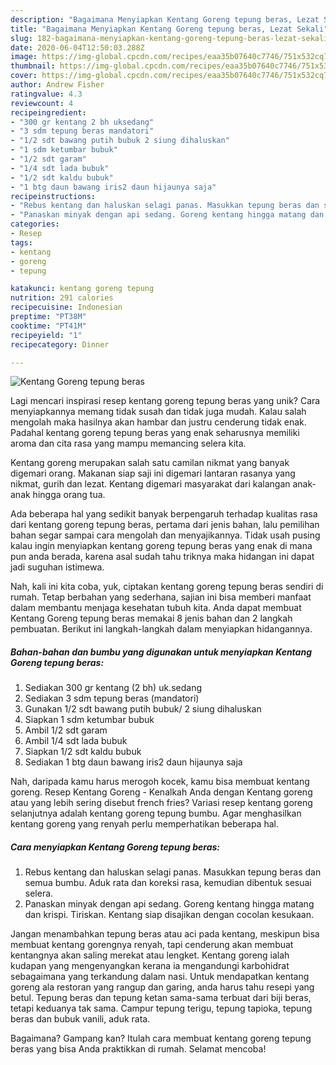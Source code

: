 ```yaml
---
description: "Bagaimana Menyiapkan Kentang Goreng tepung beras, Lezat Sekali"
title: "Bagaimana Menyiapkan Kentang Goreng tepung beras, Lezat Sekali"
slug: 182-bagaimana-menyiapkan-kentang-goreng-tepung-beras-lezat-sekali
date: 2020-06-04T12:50:03.288Z
image: https://img-global.cpcdn.com/recipes/eaa35b07640c7746/751x532cq70/kentang-goreng-tepung-beras-foto-resep-utama.jpg
thumbnail: https://img-global.cpcdn.com/recipes/eaa35b07640c7746/751x532cq70/kentang-goreng-tepung-beras-foto-resep-utama.jpg
cover: https://img-global.cpcdn.com/recipes/eaa35b07640c7746/751x532cq70/kentang-goreng-tepung-beras-foto-resep-utama.jpg
author: Andrew Fisher
ratingvalue: 4.3
reviewcount: 4
recipeingredient:
- "300 gr kentang 2 bh uksedang"
- "3 sdm tepung beras mandatori"
- "1/2 sdt bawang putih bubuk 2 siung dihaluskan"
- "1 sdm ketumbar bubuk"
- "1/2 sdt garam"
- "1/4 sdt lada bubuk"
- "1/2 sdt kaldu bubuk"
- "1 btg daun bawang iris2 daun hijaunya saja"
recipeinstructions:
- "Rebus kentang dan haluskan selagi panas. Masukkan tepung beras dan semua bumbu. Aduk rata dan koreksi rasa, kemudian dibentuk sesuai selera."
- "Panaskan minyak dengan api sedang. Goreng kentang hingga matang dan krispi. Tiriskan. Kentang siap disajikan dengan cocolan kesukaan."
categories:
- Resep
tags:
- kentang
- goreng
- tepung

katakunci: kentang goreng tepung 
nutrition: 291 calories
recipecuisine: Indonesian
preptime: "PT38M"
cooktime: "PT41M"
recipeyield: "1"
recipecategory: Dinner

---
```



![Kentang Goreng tepung beras](https://img-global.cpcdn.com/recipes/eaa35b07640c7746/751x532cq70/kentang-goreng-tepung-beras-foto-resep-utama.jpg)

Lagi mencari inspirasi resep kentang goreng tepung beras yang unik? Cara menyiapkannya memang tidak susah dan tidak juga mudah. Kalau salah mengolah maka hasilnya akan hambar dan justru cenderung tidak enak. Padahal kentang goreng tepung beras yang enak seharusnya memiliki aroma dan cita rasa yang mampu memancing selera kita.

Kentang goreng merupakan salah satu camilan nikmat yang banyak digemari orang. Makanan siap saji ini digemari lantaran rasanya yang nikmat, gurih dan lezat. Kentang digemari masyarakat dari kalangan anak-anak hingga orang tua.

Ada beberapa hal yang sedikit banyak berpengaruh terhadap kualitas rasa dari kentang goreng tepung beras, pertama dari jenis bahan, lalu pemilihan bahan segar sampai cara mengolah dan menyajikannya. Tidak usah pusing kalau ingin menyiapkan kentang goreng tepung beras yang enak di mana pun anda berada, karena asal sudah tahu triknya maka hidangan ini dapat jadi suguhan istimewa.


Nah, kali ini kita coba, yuk, ciptakan kentang goreng tepung beras sendiri di rumah. Tetap berbahan yang sederhana, sajian ini bisa memberi manfaat dalam membantu menjaga kesehatan tubuh kita. Anda dapat membuat Kentang Goreng tepung beras memakai 8 jenis bahan dan 2 langkah pembuatan. Berikut ini langkah-langkah dalam menyiapkan hidangannya.

<!--inarticleads1-->

##### Bahan-bahan dan bumbu yang digunakan untuk menyiapkan Kentang Goreng tepung beras:

1. Sediakan 300 gr kentang (2 bh) uk.sedang
1. Sediakan 3 sdm tepung beras (mandatori)
1. Gunakan 1/2 sdt bawang putih bubuk/ 2 siung dihaluskan
1. Siapkan 1 sdm ketumbar bubuk
1. Ambil 1/2 sdt garam
1. Ambil 1/4 sdt lada bubuk
1. Siapkan 1/2 sdt kaldu bubuk
1. Sediakan 1 btg daun bawang iris2 daun hijaunya saja


Nah, daripada kamu harus merogoh kocek, kamu bisa membuat kentang goreng. Resep Kentang Goreng - Kenalkah Anda dengan Kentang goreng atau yang lebih sering disebut french fries? Variasi resep kentang goreng selanjutnya adalah kentang goreng tepung bumbu. Agar menghasilkan kentang goreng yang renyah perlu memperhatikan beberapa hal. 

<!--inarticleads2-->

##### Cara menyiapkan Kentang Goreng tepung beras:

1. Rebus kentang dan haluskan selagi panas. Masukkan tepung beras dan semua bumbu. Aduk rata dan koreksi rasa, kemudian dibentuk sesuai selera.
1. Panaskan minyak dengan api sedang. Goreng kentang hingga matang dan krispi. Tiriskan. Kentang siap disajikan dengan cocolan kesukaan.


Jangan menambahkan tepung beras atau aci pada kentang, meskipun bisa membuat kentang gorengnya renyah, tapi cenderung akan membuat kentangnya akan saling merekat atau lengket. Kentang goreng ialah kudapan yang mengenyangkan kerana ia mengandungi karbohidrat sebagaimana yang terkandung dalam nasi. Untuk mendapatkan kentang goreng ala restoran yang rangup dan garing, anda harus tahu resepi yang betul. Tepung beras dan tepung ketan sama-sama terbuat dari biji beras, tetapi keduanya tak sama. Campur tepung terigu, tepung tapioka, tepung beras dan bubuk vanili, aduk rata. 

Bagaimana? Gampang kan? Itulah cara membuat kentang goreng tepung beras yang bisa Anda praktikkan di rumah. Selamat mencoba!
